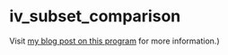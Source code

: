 # iv_subset_comparison

Visit [my blog post on this program](https://kburchfiel3.wordpress.com/2021/03/19/using-python-to-perform-hundreds-of-regressions-in-seconds/) for more information.)
